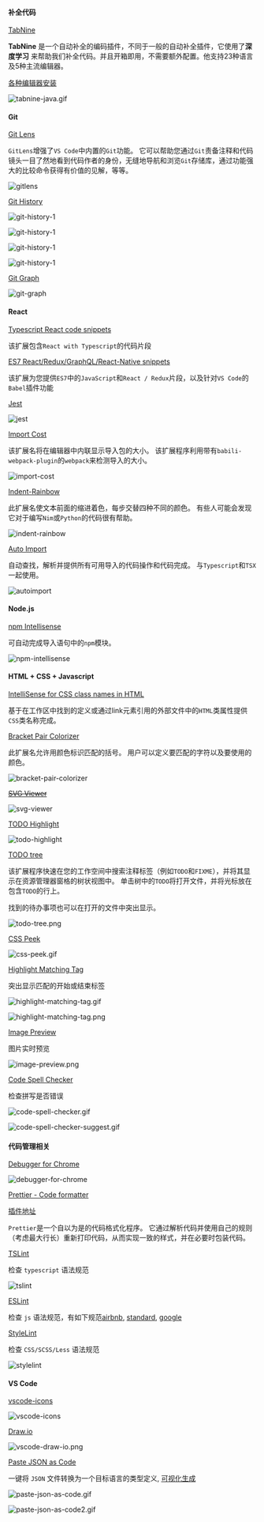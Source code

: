 #### 补全代码

[TabNine](https://marketplace.visualstudio.com/items?itemName=TabNine.tabnine-vscode)

**TabNine** 是一个自动补全的编码插件，不同于一般的自动补全插件，它使用了**深度学习** 来帮助我们补全代码。并且开箱即用，不需要额外配置。他支持23种语言及5种主流编辑器。

[各种编辑器安装](https://www.tabnine.com/install)

![tabnine-java.gif](./images/tabnine-java.gif)

#### Git

[Git Lens](https://marketplace.visualstudio.com/items?itemName=eamodio.gitlens)

`GitLens`增强了`VS Code`中内置的`Git`功能。 它可以帮助您通过`Git`责备注释和代码镜头一目了然地看到代码作者的身份，无缝地导航和浏览`Git`存储库，通过功能强大的比较命令获得有价值的见解，等等。

![gitlens](./images/gitlens.gif)

[Git History](https://marketplace.visualstudio.com/items?itemName=donjayamanne.githistory)

![git-history-1](./images/git-history-1.gif)

![git-history-1](./images/git-history-2.gif)

![git-history-1](./images/git-history-3.gif)

![git-history-1](./images/git-history-4.gif)

[Git Graph](https://marketplace.visualstudio.com/items?itemName=mhutchie.git-graph)

![git-graph](./images/git-graph.gif)

#### React

[Typescript React code snippets](https://marketplace.visualstudio.com/items?itemName=infeng.vscode-react-typescript)

该扩展包含`React with Typescript`的代码片段

[ES7 React/Redux/GraphQL/React-Native snippets](https://marketplace.visualstudio.com/items?itemName=dsznajder.es7-react-js-snippets)

该扩展为您提供`ES7`中的`JavaScript`和`React / Redux`片段，以及针对`VS Code`的`Babel`插件功能

[Jest](https://marketplace.visualstudio.com/items?itemName=Orta.vscode-jest)

![jest](./images/jest.gif)

[Import Cost](https://marketplace.visualstudio.com/items?itemName=wix.vscode-import-cost)

该扩展名将在编辑器中内联显示导入包的大小。 该扩展程序利用带有`babili-webpack-plugin`的`webpack`来检测导入的大小。

![import-cost](./images/import-cost.gif)

[Indent-Rainbow](https://marketplace.visualstudio.com/items?itemName=oderwat.indent-rainbow)

此扩展名使文本前面的缩进着色，每步交替四种不同的颜色。 有些人可能会发现它对于编写`Nim`或`Python`的代码很有帮助。

![indent-rainbow](./images/indent-rainbow.png)

[Auto Import](https://marketplace.visualstudio.com/items?itemName=steoates.autoimport)

自动查找，解析并提供所有可用导入的代码操作和代码完成。 与`Typescript`和`TSX`一起使用。

![autoimport](./images/autoimport.gif)

#### Node.js

[npm Intellisense](https://marketplace.visualstudio.com/items?itemName=christian-kohler.npm-intellisense)

可自动完成导入语句中的`npm`模块。

![npm-intellisense](./images/npm-intellisense.gif)

#### HTML + CSS + Javascript

[IntelliSense for CSS class names in HTML](https://marketplace.visualstudio.com/items?itemName=Zignd.html-css-class-completion)

基于在工作区中找到的定义或通过link元素引用的外部文件中的`HTML`类属性提供`CSS`类名称完成。

[Bracket Pair Colorizer](https://marketplace.visualstudio.com/items?itemName=CoenraadS.bracket-pair-colorizer)

此扩展名允许用颜色标识匹配的括号。 用户可以定义要匹配的字符以及要使用的颜色。

![bracket-pair-colorizer](./images/bracket-pair-colorizer.png)

~~[SVG Viewer](https://marketplace.visualstudio.com/items?itemName=cssho.vscode-svgviewer)~~

![svg-viewer](./images/svg-viewer.gif)

[TODO Highlight](https://marketplace.visualstudio.com/items?itemName=wayou.vscode-todo-highlight)

![todo-highlight](./images/todo-highlight.png)

[TODO tree](https://marketplace.visualstudio.com/items?itemName=Gruntfuggly.todo-tree)

该扩展程序快速在您的工作空间中搜索注释标签（例如`TODO`和`FIXME`），并将其显示在资源管理器窗格的树状视图中。 单击树中的`TODO`将打开文件，并将光标放在包含`TODO`的行上。

找到的待办事项也可以在打开的文件中突出显示。

![todo-tree.png](./images/todo-tree.png)

[CSS Peek](https://marketplace.visualstudio.com/items?itemName=pranaygp.vscode-css-peek)

![css-peek.gif](./images/css-peek.gif)

[Highlight Matching Tag](https://marketplace.visualstudio.com/items?itemName=vincaslt.highlight-matching-tag)

突出显示匹配的开始或结束标签

![highlight-matching-tag.gif](./images/highlight-matching-tag.gif)

![highlight-matching-tag.png](./images/highlight-matching-tag.png)

[Image Preview](https://marketplace.visualstudio.com/items?itemName=kisstkondoros.vscode-gutter-preview)

图片实时预览

![image-preview.png](./images/image-preview.png)

[Code Spell Checker](https://marketplace.visualstudio.com/items?itemName=streetsidesoftware.code-spell-checker)

检查拼写是否错误

![code-spell-checker.gif](./images/code-spell-checker.gif)

![code-spell-checker-suggest.gif](./images/code-spell-checker-suggest.gif)

#### 代码管理相关

[Debugger for Chrome](https://marketplace.visualstudio.com/items?itemName=msjsdiag.debugger-for-chrome)

![debugger-for-chrome](./images/debugger-for-chrome.gif)

[Prettier - Code formatter](https://prettier.io/)

[插件地址](https://marketplace.visualstudio.com/items?itemName=esbenp.prettier-vscode)

`Prettier`是一个自以为是的代码格式化程序。 它通过解析代码并使用自己的规则（考虑最大行长）重新打印代码，从而实现一致的样式，并在必要时包装代码。

[TSLint](https://marketplace.visualstudio.com/items?itemName=ms-vscode.vscode-typescript-tslint-plugin)

检查 `typescript` 语法规范

![tslint](./images/tslint.png)

[ESLint](https://marketplace.visualstudio.com/items?itemName=dbaeumer.vscode-eslint)

检查 `js` 语法规范，有如下规范[airbnb](https://www.npmjs.com/package/eslint-config-airbnb), [standard](https://github.com/standard/eslint-config-standard), [google](https://github.com/google/eslint-config-google)

[StyleLint](https://marketplace.visualstudio.com/items?itemName=dbaeumer.vscode-eslint)

检查 `CSS/SCSS/Less` 语法规范

![stylelint](./images/stylelint.png)

#### VS Code

[vscode-icons](https://marketplace.visualstudio.com/items?itemName=robertohuertasm.vscode-icons)

![vscode-icons](./images/vscode-icons.gif)

[Draw.io](https://marketplace.visualstudio.com/items?itemName=hediet.vscode-drawio)

![vscode-draw-io.png](./images/vscode-draw-io.png)

[Paste JSON as Code](https://marketplace.visualstudio.com/items?itemName=quicktype.quicktype)

一键将 `JSON` 文件转换为一个目标语言的类型定义, [可视化生成](https://app.quicktype.io/)

![paste-json-as-code.gif](./images/paste-json-as-code.gif)

![paste-json-as-code2.gif](./images/paste-json-as-code2.gif)